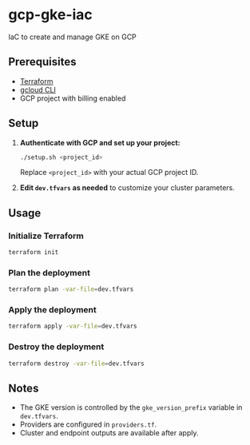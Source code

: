 # gcp-gke-iac
IaC to create and manage GKE on GCP

## Prerequisites

- [Terraform](https://www.terraform.io/downloads.html)
- [gcloud CLI](https://cloud.google.com/sdk/docs/install)
- GCP project with billing enabled

## Setup

1. **Authenticate with GCP and set up your project:**

   ```sh
   ./setup.sh <project_id>
   ```

   Replace `<project_id>` with your actual GCP project ID.

2. **Edit `dev.tfvars` as needed** to customize your cluster parameters.

## Usage

### Initialize Terraform

```sh
terraform init
```

### Plan the deployment

```sh
terraform plan -var-file=dev.tfvars
```

### Apply the deployment

```sh
terraform apply -var-file=dev.tfvars
```

### Destroy the deployment

```sh
terraform destroy -var-file=dev.tfvars
```

## Notes

- The GKE version is controlled by the `gke_version_prefix` variable in `dev.tfvars`.
- Providers are configured in `providers.tf`.
- Cluster and endpoint outputs are available after apply.
